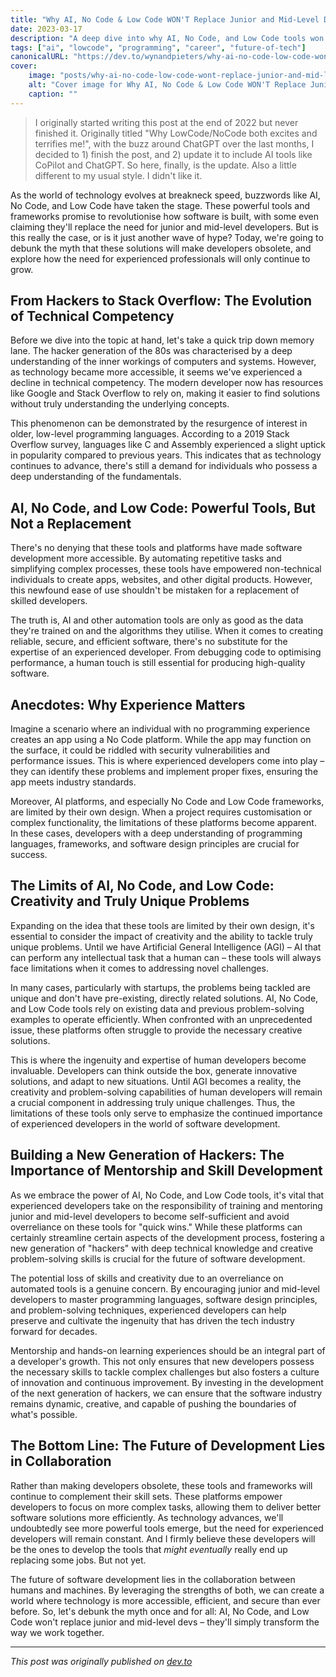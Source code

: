 ```yaml
---
title: "Why AI, No Code & Low Code WON'T Replace Junior and Mid-Level Devs (Yet)"
date: 2023-03-17
description: "A deep dive into why AI, No Code, and Low Code tools won't replace developers, and how they'll transform the industry instead"
tags: ["ai", "lowcode", "programming", "career", "future-of-tech"]
canonicalURL: "https://dev.to/wynandpieters/why-ai-no-code-low-code-wont-replace-junior-and-mid-level-devs-its-time-to-debunk-the-myth-48h9"
cover:
    image: "posts/why-ai-no-code-low-code-wont-replace-junior-and-mid-level-devs/images/banner.png"
    alt: "Cover image for Why AI, No Code & Low Code WON'T Replace Junior and Mid-Level Devs"
    caption: ""
---
```


> I originally started writing this post at the end of 2022 but never finished it. Originally titled "Why LowCode/NoCode both excites and terrifies me!", with the buzz around ChatGPT over the last months, I decided to 1) finish the post, and 2) update it to include AI tools like CoPilot and ChatGPT. So here, finally, is the update. Also a little different to my usual style. I didn't like it.

As the world of technology evolves at breakneck speed, buzzwords like AI, No Code, and Low Code have taken the stage. These powerful tools and frameworks promise to revolutionise how software is built, with some even claiming they'll replace the need for junior and mid-level developers. But is this really the case, or is it just another wave of hype? Today, we're going to debunk the myth that these solutions will make developers obsolete, and explore how the need for experienced professionals will only continue to grow.

## From Hackers to Stack Overflow: The Evolution of Technical Competency

Before we dive into the topic at hand, let's take a quick trip down memory lane. The hacker generation of the 80s was characterised by a deep understanding of the inner workings of computers and systems. However, as technology became more accessible, it seems we've experienced a decline in technical competency. The modern developer now has resources like Google and Stack Overflow to rely on, making it easier to find solutions without truly understanding the underlying concepts.

This phenomenon can be demonstrated by the resurgence of interest in older, low-level programming languages. According to a 2019 Stack Overflow survey, languages like C and Assembly experienced a slight uptick in popularity compared to previous years. This indicates that as technology continues to advance, there's still a demand for individuals who possess a deep understanding of the fundamentals.

## AI, No Code, and Low Code: Powerful Tools, But Not a Replacement

There's no denying that these tools and platforms have made software development more accessible. By automating repetitive tasks and simplifying complex processes, these tools have empowered non-technical individuals to create apps, websites, and other digital products. However, this newfound ease of use shouldn't be mistaken for a replacement of skilled developers.

The truth is, AI and other automation tools are only as good as the data they're trained on and the algorithms they utilise. When it comes to creating reliable, secure, and efficient software, there's no substitute for the expertise of an experienced developer. From debugging code to optimising performance, a human touch is still essential for producing high-quality software.

## Anecdotes: Why Experience Matters

Imagine a scenario where an individual with no programming experience creates an app using a No Code platform. While the app may function on the surface, it could be riddled with security vulnerabilities and performance issues. This is where experienced developers come into play – they can identify these problems and implement proper fixes, ensuring the app meets industry standards.

Moreover, AI platforms, and especially No Code and Low Code frameworks, are limited by their own design. When a project requires customisation or complex functionality, the limitations of these platforms become apparent. In these cases, developers with a deep understanding of programming languages, frameworks, and software design principles are crucial for success.

## The Limits of AI, No Code, and Low Code: Creativity and Truly Unique Problems

Expanding on the idea that these tools are limited by their own design, it's essential to consider the impact of creativity and the ability to tackle truly unique problems. Until we have Artificial General Intelligence (AGI) – AI that can perform any intellectual task that a human can – these tools will always face limitations when it comes to addressing novel challenges.

In many cases, particularly with startups, the problems being tackled are unique and don't have pre-existing, directly related solutions. AI, No Code, and Low Code tools rely on existing data and previous problem-solving examples to operate efficiently. When confronted with an unprecedented issue, these platforms often struggle to provide the necessary creative solutions.

This is where the ingenuity and expertise of human developers become invaluable. Developers can think outside the box, generate innovative solutions, and adapt to new situations. Until AGI becomes a reality, the creativity and problem-solving capabilities of human developers will remain a crucial component in addressing truly unique challenges. Thus, the limitations of these tools only serve to emphasize the continued importance of experienced developers in the world of software development.

## Building a New Generation of Hackers: The Importance of Mentorship and Skill Development

As we embrace the power of AI, No Code, and Low Code tools, it's vital that experienced developers take on the responsibility of training and mentoring junior and mid-level developers to become self-sufficient and avoid overreliance on these tools for "quick wins." While these platforms can certainly streamline certain aspects of the development process, fostering a new generation of "hackers" with deep technical knowledge and creative problem-solving skills is crucial for the future of software development.

The potential loss of skills and creativity due to an overreliance on automated tools is a genuine concern. By encouraging junior and mid-level developers to master programming languages, software design principles, and problem-solving techniques, experienced developers can help preserve and cultivate the ingenuity that has driven the tech industry forward for decades.

Mentorship and hands-on learning experiences should be an integral part of a developer's growth. This not only ensures that new developers possess the necessary skills to tackle complex challenges but also fosters a culture of innovation and continuous improvement. By investing in the development of the next generation of hackers, we can ensure that the software industry remains dynamic, creative, and capable of pushing the boundaries of what's possible.

## The Bottom Line: The Future of Development Lies in Collaboration

Rather than making developers obsolete, these tools and frameworks will continue to complement their skill sets. These platforms empower developers to focus on more complex tasks, allowing them to deliver better software solutions more efficiently. As technology advances, we'll undoubtedly see more powerful tools emerge, but the need for experienced developers will remain constant. And I firmly believe these developers will be the ones to develop the tools that _might eventually_ really end up replacing some jobs. But not yet.

The future of software development lies in the collaboration between humans and machines. By leveraging the strengths of both, we can create a world where technology is more accessible, efficient, and secure than ever before. So, let's debunk the myth once and for all: AI, No Code, and Low Code won't replace junior and mid-level devs – they'll simply transform the way we work together.

---
*This post was originally published on [dev.to](https://dev.to/wynandpieters/why-ai-no-code-low-code-wont-replace-junior-and-mid-level-devs-its-time-to-debunk-the-myth-48h9)* 